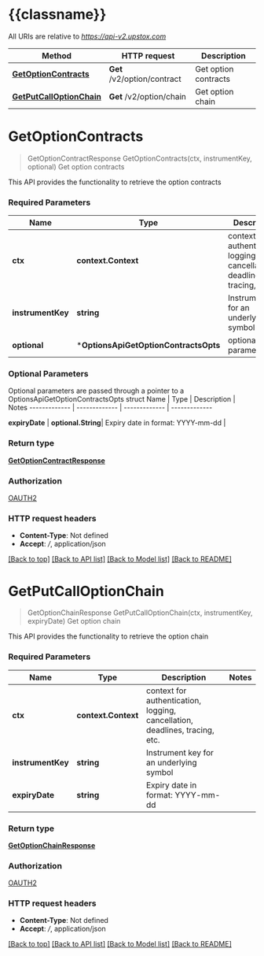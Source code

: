 # {{classname}}

All URIs are relative to *https://api-v2.upstox.com*

Method | HTTP request | Description
------------- | ------------- | -------------
[**GetOptionContracts**](OptionsApi.md#GetOptionContracts) | **Get** /v2/option/contract | Get option contracts
[**GetPutCallOptionChain**](OptionsApi.md#GetPutCallOptionChain) | **Get** /v2/option/chain | Get option chain

# **GetOptionContracts**
> GetOptionContractResponse GetOptionContracts(ctx, instrumentKey, optional)
Get option contracts

This API provides the functionality to retrieve the option contracts

### Required Parameters

Name | Type | Description  | Notes
------------- | ------------- | ------------- | -------------
 **ctx** | **context.Context** | context for authentication, logging, cancellation, deadlines, tracing, etc.
  **instrumentKey** | **string**| Instrument key for an underlying symbol | 
 **optional** | ***OptionsApiGetOptionContractsOpts** | optional parameters | nil if no parameters

### Optional Parameters
Optional parameters are passed through a pointer to a OptionsApiGetOptionContractsOpts struct
Name | Type | Description  | Notes
------------- | ------------- | ------------- | -------------

 **expiryDate** | **optional.String**| Expiry date in format: YYYY-mm-dd | 

### Return type

[**GetOptionContractResponse**](GetOptionContractResponse.md)

### Authorization

[OAUTH2](../README.md#OAUTH2)

### HTTP request headers

 - **Content-Type**: Not defined
 - **Accept**: */*, application/json

[[Back to top]](#) [[Back to API list]](../README.md#documentation-for-api-endpoints) [[Back to Model list]](../README.md#documentation-for-models) [[Back to README]](../README.md)

# **GetPutCallOptionChain**
> GetOptionChainResponse GetPutCallOptionChain(ctx, instrumentKey, expiryDate)
Get option chain

This API provides the functionality to retrieve the option chain

### Required Parameters

Name | Type | Description  | Notes
------------- | ------------- | ------------- | -------------
 **ctx** | **context.Context** | context for authentication, logging, cancellation, deadlines, tracing, etc.
  **instrumentKey** | **string**| Instrument key for an underlying symbol | 
  **expiryDate** | **string**| Expiry date in format: YYYY-mm-dd | 

### Return type

[**GetOptionChainResponse**](GetOptionChainResponse.md)

### Authorization

[OAUTH2](../README.md#OAUTH2)

### HTTP request headers

 - **Content-Type**: Not defined
 - **Accept**: */*, application/json

[[Back to top]](#) [[Back to API list]](../README.md#documentation-for-api-endpoints) [[Back to Model list]](../README.md#documentation-for-models) [[Back to README]](../README.md)

